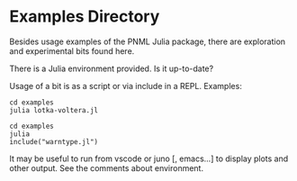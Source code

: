 # Examples Directory

Besides usage examples of the PNML Julia package, 
there are exploration and experimental bits found here.

There is a Julia environment provided. Is it up-to-date?

Usage of a bit is as a script or via include in a REPL. Examples:

```
cd examples
julia lotka-voltera.jl
```
```
cd examples
julia
include("warntype.jl")
```

It may be useful to run from vscode or juno [, emacs...] to 
display plots and other output. See the comments about environment.

